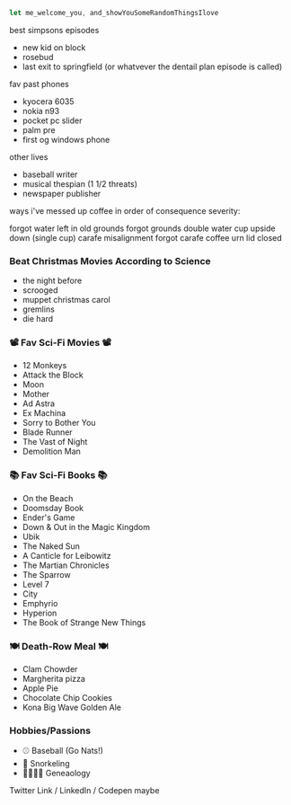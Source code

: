 
```javascript
let me_welcome_you, and_showYouSomeRandomThingsIlove
```

best simpsons episodes
- new kid on block
- rosebud
- last exit to springfield (or whatvever the dentail plan episode is called)

fav past phones
- kyocera 6035
- nokia n93
- pocket pc slider
- palm pre
- first og windows phone 

other lives
- baseball writer
- musical thespian (1 1/2 threats)
- newspaper publisher 


ways i've messed up coffee in order of consequence severity:

forgot water
left in old grounds
forgot grounds 
double water
cup upside down (single cup)
carafe misalignment
forgot carafe
coffee urn lid closed




### Beat Christmas Movies According to Science ###
- the night before 
- scrooged
- muppet christmas carol
- gremlins
- die hard

### 📽️ Fav Sci-Fi Movies 📽️
- 12 Monkeys
- Attack the Block
- Moon
- Mother
- Ad Astra
- Ex Machina
- Sorry to Bother You
- Blade Runner
- The Vast of Night
- Demolition Man 


### 📚 Fav Sci-Fi Books 📚
- On the Beach
- Doomsday Book
- Ender's Game
- Down & Out in the Magic Kingdom
- Ubik
- The Naked Sun
- A Canticle for Leibowitz 
- The Martian Chronicles
- The Sparrow 
- Level 7
- City
- Emphyrio
- Hyperion 
- The Book of Strange New Things

### 🍽️ Death-Row Meal 🍽️
- Clam Chowder
- Margherita pizza
- Apple Pie
- Chocolate Chip Cookies
- Kona Big Wave Golden Ale


### Hobbies/Passions 
- ⚾️ Baseball (Go Nats!)
- 🤿 Snorkeling
- 👨‍👩‍👧‍👦 Geneaology 



Twitter Link / LinkedIn / Codepen maybe
